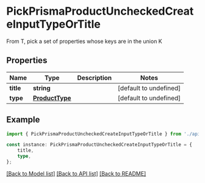 # PickPrismaProductUncheckedCreateInputTypeOrTitle

From T, pick a set of properties whose keys are in the union K

## Properties

Name | Type | Description | Notes
------------ | ------------- | ------------- | -------------
**title** | **string** |  | [default to undefined]
**type** | [**ProductType**](ProductType.md) |  | [default to undefined]

## Example

```typescript
import { PickPrismaProductUncheckedCreateInputTypeOrTitle } from './api';

const instance: PickPrismaProductUncheckedCreateInputTypeOrTitle = {
    title,
    type,
};
```

[[Back to Model list]](../README.md#documentation-for-models) [[Back to API list]](../README.md#documentation-for-api-endpoints) [[Back to README]](../README.md)
